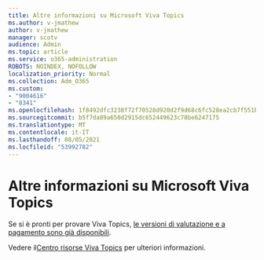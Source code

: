 ```yaml
---
title: Altre informazioni su Microsoft Viva Topics
ms.author: v-jmathew
author: v-jmathew
manager: scotv
audience: Admin
ms.topic: article
ms.service: o365-administration
ROBOTS: NOINDEX, NOFOLLOW
localization_priority: Normal
ms.collection: Adm_O365
ms.custom:
- "9004616"
- "8341"
ms.openlocfilehash: 1f8492dfc3238f72f70528d920d2f9d68c6fc528ea2cb7f551b178c163255916
ms.sourcegitcommit: b5f7da89a650d2915dc652449623c78be6247175
ms.translationtype: MT
ms.contentlocale: it-IT
ms.lasthandoff: 08/05/2021
ms.locfileid: "53992782"
---
```

# <a name="learn-more-about-microsoft-viva-topics"></a>Altre informazioni su Microsoft Viva Topics

Se si è pronti per provare Viva Topics, [le versioni di valutazione e a pagamento sono già disponibili](https://aka.ms/BuyVivaTopics).

Vedere il[Centro risorse Viva Topics](https://aka.ms/viva/topics/resources) per ulteriori informazioni.
